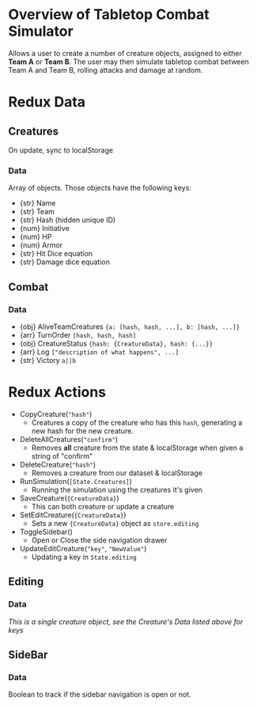 # Overview of Tabletop Combat Simulator
Allows a user to create a number of creature objects, assigned to either **Team A** or **Team B**. The user may then simulate tabletop combat between Team A and Team B, rolling attacks and damage at random.

# Redux Data
## Creatures
On update, sync to localStorage

### Data
Array of objects. Those objects have the following keys:
* {str} Name
* {str} Team
* {str} Hash (hidden unique ID)
* {num} Initiative
* {num} HP
* {num} Armor
* {str} Hit Dice equation
* {str} Damage dice equation

## Combat
### Data
* {obj} AliveTeamCreatures `{a: [hash, hash, ...], b: [hash, ...]}`
* {arr} TurnOrder `[hash, hash, hash]`
* {obj} CreatureStatus `{hash: {CreatureData}, hash: {...}}`
* {arr} Log `["description of what happens", ...]`
* {str} Victory `a||b`

# Redux Actions
* CopyCreature(`"hash"`)
  * Creatures a copy of the creature who has this `hash`, generating a new hash for the new creature.
* DeleteAllCreatures(`"confirm"`)
  * Removes **all** creature from the state & localStorage when given a string of "confirm"
* DeleteCreature(`"hash"`)
  * Removes a creature from our dataset & localStorage
* RunSimulation(`[State.Creatures]`)
  * Running the simulation using the creatures it's given
* SaveCreature(`{CreatureData}`)
  * This can both creature or update a creature
* SetEditCreature(`{CreatureData}`)
  * Sets a new `{CreatureData}` object as `store.editing`
* ToggleSidebar()
  * Open or Close the side navigation drawer
* UpdateEditCreature(`"key"`, `"NewValue"`)
  * Updating a key in `State.editing`

## Editing
### Data
_This is a single creature object, see the Creature's Data listed above for keys_

## SideBar
### Data
Boolean to track if the sidebar navigation is open or not.
